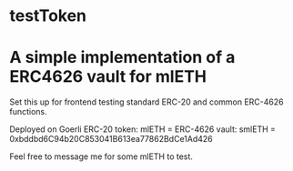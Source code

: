 # testToken

# A simple implementation of a ERC4626 vault for mlETH

Set this up for frontend testing standard ERC-20 and common ERC-4626 functions.

Deployed on Goerli
ERC-20 token: mlETH =
ERC-4626 vault: smlETH = 0xbddbd6C94b20C853041B613ea77862BdCe1Ad426

Feel free to message me for some mlETH to test.
